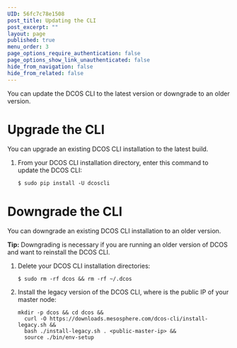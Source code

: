 ```yaml
---
UID: 56fc7c78e1508
post_title: Updating the CLI
post_excerpt: ""
layout: page
published: true
menu_order: 3
page_options_require_authentication: false
page_options_show_link_unauthenticated: false
hide_from_navigation: false
hide_from_related: false
---
```

You can update the DCOS CLI to the latest version or downgrade to an older version.

# Upgrade the CLI

You can upgrade an existing DCOS CLI installation to the latest build.

1.  From your DCOS CLI installation directory, enter this command to update the DCOS CLI:
    
        $ sudo pip install -U dcoscli
        

# Downgrade the CLI

You can downgrade an existing DCOS CLI installation to an older version.

**Tip:** Downgrading is necessary if you are running an older version of DCOS and want to reinstall the DCOS CLI.

1.  Delete your DCOS CLI installation directories:
    
        $ sudo rm -rf dcos && rm -rf ~/.dcos
        

2.  Install the legacy version of the DCOS CLI, where is the public IP of your master node:
    
        mkdir -p dcos && cd dcos && 
          curl -O https://downloads.mesosphere.com/dcos-cli/install-legacy.sh && 
          bash ./install-legacy.sh . <public-master-ip> && 
          source ./bin/env-setup